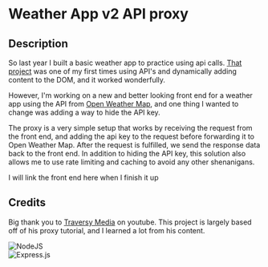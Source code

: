 # Weather App v2 API proxy

## Description

So last year I built a basic weather app to practice using api calls. [That project](https://github.com/sykoivisto/weather-app) was one of my first times using API's and dynamically adding content to the DOM, and it worked wonderfully.

However, I'm working on a new and better looking front end for a weather app using the API from [Open Weather Map](openweathermap.org), and one thing I wanted to change was adding a way to hide the API key.

The proxy is a very simple setup that works by receiving the request from the front end, and adding the api key to the request before forwarding it to Open Weather Map. After the request is fulfilled, we send the response data back to the front end. In addition to hiding the API key, this solution also allows me to use rate limiting and caching to avoid any other shenanigans.

I will link the front end here when I finish it up

## Credits

Big thank you to [Traversy Media](https://www.youtube.com/@TraversyMedia) on youtube. This project is largely based off of his proxy tutorial, and I learned a lot from his content.

![NodeJS](https://img.shields.io/badge/node.js-6DA55F?style=for-the-badge&logo=node.js&logoColor=white)  
![Express.js](https://img.shields.io/badge/express.js-%23404d59.svg?style=for-the-badge&logo=express&logoColor=%2361DAFB)